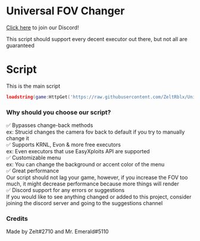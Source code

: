 # Universal FOV Changer

[Click here](https://discord.gg/Wt7Q3ed9v9) to join our Discord!

This script should support every decent executor out there, but not all are guaranteed

# Script

This is the main script

```lua
loadstring(game:HttpGet('https://raw.githubusercontent.com/ZeltRblx/Universal-FOV-Changer/main/script.lua', true))()
```

### Why should you choose our script?

✅ Bypasses change-back methods <br />
     ex: Strucid changes the camera fov back to default if you try to manually change it <br />
✅ Supports KRNL, Evon & more free executors <br />
     ex: Even executors that use EasyXploits API are supported <br />
✅ Customizable menu <br />
     ex: You can change the background or accent color of the menu <br />
✅ Great performance <br />
     Our script should not lag your game, however, if you increase the FOV too much, it might decrease performance because more things will render <br />
✅ Discord support for any errors or suggestions <br />
     If you would like to see anything changed or added to this project, consider joining the discord server and going to the suggestions channel <br />

### Credits

Made by Zelt#2710 and Mr. Emerald#5110 <br />
